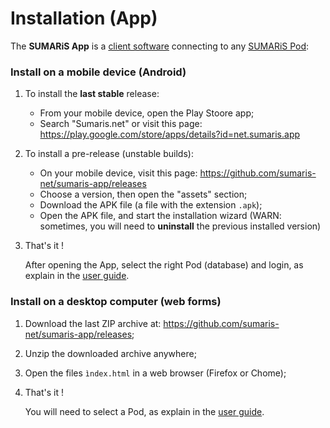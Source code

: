 


# Installation (App)

The **SUMARiS App** is a [client software](https://en.wikipedia.org/wiki/Client_(computing)) connecting to any [SUMARiS Pod](./pod.md):

### Install on a mobile device (Android)

 1. To install the **last stable** release:
 
    * From your mobile device, open the Play Stoore app;
    * Search "Sumaris.net" or visit this page: https://play.google.com/store/apps/details?id=net.sumaris.app

 2. To install a pre-release (unstable builds):

    * On your mobile device, visit this page: https://github.com/sumaris-net/sumaris-app/releases
    * Choose a version, then open the "assets" section;
    * Download the APK file (a file with the extension `.apk`);
    * Open the APK file, and start the installation wizard (WARN: sometimes, you will need to **uninstall** the previous installed version)

 3. That's it !
 
    After opening the App, select the right Pod (database) and login, as explain in the [user guide](doc/user-manual/index.md). 
 
### Install on a desktop computer (web forms)

 1. Download the last ZIP archive at: https://github.com/sumaris-net/sumaris-app/releases;
 2. Unzip the downloaded archive anywhere;
 3. Open the files `ìndex.html` in a web browser (Firefox or Chome);
 4. That's it !
    
    You will need to select a Pod, as explain in the [user guide](doc/user-manual/index.md). 



